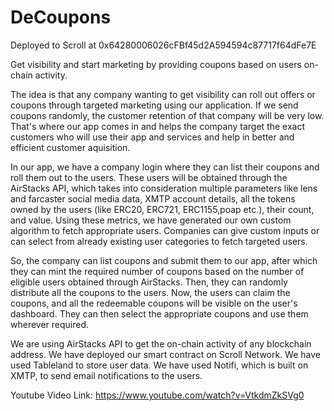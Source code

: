 # DeCoupons

Deployed to Scroll at 0x64280006026cFBf45d2A594594c87717f64dFe7E

Get visibility and start marketing by providing coupons based on users on-chain activity. 

The idea is that any company wanting to get visibility can roll out offers or coupons through targeted marketing using our application. If we send coupons randomly, the customer retention of that company will be very low. That's where our app comes in and helps the company target the exact customers who will use their app and services and help in better and efficient customer aquisition.

In our app, we have a company login where they can list their coupons and roll them out to the users. These users will be obtained through the AirStacks API, which takes into consideration multiple parameters like lens and farcaster social media data, XMTP account details, all the tokens owned by the users (like ERC20, ERC721, ERC1155,poap etc.), their count, and value. Using these metrics, we have generated our own custom algorithm to fetch appropriate users. Companies can give custom inputs or can select from already existing user categories to fetch targeted users.

So, the company can list coupons and submit them to our app, after which they can mint the required number of coupons based on the number of eligible users obtained through AirStacks. Then, they can randomly distribute all the coupons to the users. Now, the users can claim the coupons, and all the redeemable coupons will be visible on the user's dashboard. They can then select the appropriate coupons and use them wherever required.

We are using AirStacks API to get the on-chain activity of any blockchain address. 
We have deployed our smart contract on Scroll Network. 
We have used Tableland to store user data. 
We have used Notifi, which is built on XMTP, to send email notifications to the users.

Youtube Video Link: https://www.youtube.com/watch?v=VtkdmZkSVg0

